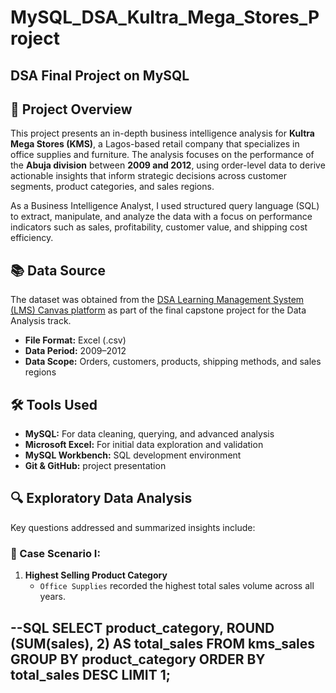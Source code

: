 # MySQL_DSA_Kultra_Mega_Stores_Project
## DSA Final Project on MySQL
## 📝 Project Overview
This project presents an in-depth business intelligence analysis for **Kultra Mega Stores (KMS)**, a Lagos-based retail company that specializes in office supplies and furniture. The analysis focuses on the performance of the **Abuja division** between **2009 and 2012**, using order-level data to derive actionable insights that inform strategic decisions across customer segments, product categories, and sales regions.

As a Business Intelligence Analyst, I used structured query language (SQL) to extract, manipulate, and analyze the data with a focus on performance indicators such as sales, profitability, customer value, and shipping cost efficiency.

## 📚 Data Source

The dataset was obtained from the [DSA Learning Management System (LMS) Canvas platform](https://canvas.instructure.com/courses/11955369/files/302722474?wrap=1) as part of the final capstone project for the Data Analysis track.

- **File Format:** Excel (.csv)
- **Data Period:** 2009–2012
- **Data Scope:** Orders, customers, products, shipping methods, and sales regions

## 🛠️ Tools Used
- **MySQL:** For data cleaning, querying, and advanced analysis
- **Microsoft Excel:** For initial data exploration and validation
- **MySQL Workbench:** SQL development environment
- **Git & GitHub:** project presentation

## 🔍 Exploratory Data Analysis

Key questions addressed and summarized insights include:
### 🔹 Case Scenario I:

1. **Highest Selling Product Category**
   - `Office Supplies` recorded the highest total sales volume across all years.

--SQL
SELECT product_category, 
ROUND (SUM(sales), 2) AS total_sales
FROM kms_sales
GROUP BY product_category
ORDER BY total_sales DESC
LIMIT 1;
--


